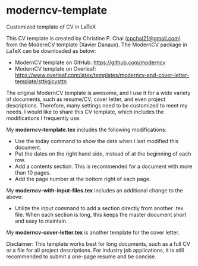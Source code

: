 # moderncv-template
Customized template of CV in LaTeX

This CV template is created by Christine P. Chai (cpchai21@gmail.com) from the ModernCV template (Xavier Danaux). The ModernCV package in LaTeX can be downloaded as below:
+ ModernCV template on GitHub: https://github.com/moderncv
+ ModernCV template on Overleaf: https://www.overleaf.com/latex/templates/moderncv-and-cover-letter-template/sttkgjcysttn

The original ModernCV template is awesome, and I use it for a wide variety of documents, such as resume/CV, cover letter, and even
project descriptions. Therefore, many settings need to be customized to meet my needs. I would like to share this CV template, which
includes the modifications I frequently use.

My **moderncv-template.tex** includes the following modifications:
+ Use the today command to show the date when I last modified this document.
+ Put the dates on the right hand side, instead of at the beginning of each row.
+ Add a contents section. This is recommended for a document with more than 10 pages.
+ Add the page number at the bottom right of each page.

My **moderncv-with-input-files.tex** includes an additional change to the above:
+ Utilize the input command to add a section directly from another .tex file. When each section is long, this keeps the master document short and easy to maintain.

My **moderncv-cover-letter.tex** is another template for the cover letter.

Disclaimer: This template works best for long documents, such as a full CV or a file for all project descriptions. For industry job applications, it is still recommended to submit a one-page resume and be concise.
